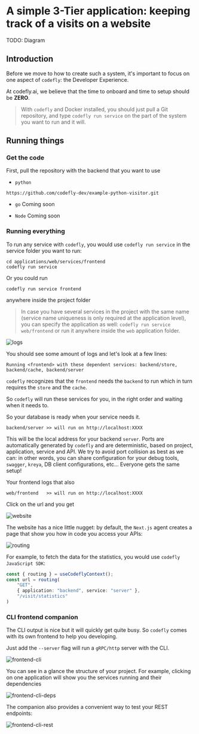 # A simple 3-Tier application: keeping track of a visits on a website

TODO: Diagram

## Introduction

Before we move to how to create such a system, it's important to focus on one aspect of `codefly`: the Developer Experience.

At codefly.ai, we believe that the time to onboard and time to setup should be **ZERO**.

> With `codefly` and Docker installed, you should just pull a Git repository, and type
> `codefly run service`
> on the part of the system you want to run and it will.


## Running things

### Get the code

First, pull the repository with the backend that you want to use

- `python`
```shell
https://github.com/codefly-dev/example-python-visitor.git
```

- `go`
Coming soon

- `Node`
Coming soon

### Running everything

To run any service with `codefly`, you would use `codefly run service` in the service folder you want to run:

```shell
cd applications/web/services/frontend
codefly run service
```

Or you could run

```shell
codefly run service frontend
```
anywhere inside the project folder

> In case you have several services in the project with the same name (service name uniqueness is only required at the application level), you can specify the application as well:
> `codefly run service web/frontend` or run it anywhere inside the `web` application folder.

![logs](../../assets/images/tutorials/website-visits/run.gif)

You should see some amount of logs and let's look at a few lines:

```shell
Running <frontend> with these dependent services: backend/store, backend/cache, backend/server
```

`codefly` recognizes that the `frontend` needs the `backend` to run which in turn requires the `store` and the `cache`.

So `codefly` will run these services for you, in the right order and waiting when it needs to.

So your database is ready when your service needs it.

```shell
backend/server >> will run on http://localhost:XXXX
```

This will be the local address for your backend `server`.
Ports are automatically generated by `codefly` and are deterministic, based on project, application, service and API.
We try to avoid port collision as best as we can: in other words, you can share configuration for your debug tools, `swagger`, `kreya`, DB client configurations, etc...
Everyone gets the same setup!

Your frontend logs that also
```shell
web/frontend   >> will run on http://localhost:XXXX
```

Click on the url and you get

![website](../../assets/images/tutorials/website-visits/website.png)

The website has a nice little nugget: by default, the `Next.js` agent creates a page that show you how in code you access your APIs:

![routing](../../assets/images/tutorials/website-visits/routing.png)

For example, to fetch the data for the statistics, you would use `codefly JavaScript SDK`:

```typescript
const { routing } = useCodeflyContext();
const url = routing(
	"GET",
	{ application: "backend", service: "server" },
	"/visit/statistics"
)
```

### CLI frontend companion

The CLI output is nice but it will quickly get quite busy. So `codefly` comes with its own frontend to help you developing.

Just add the `--server` flag will run a `gRPC/http` server with the CLI.

![frontend-cli](../../assets/images/tutorials/website-visits/cli_frontend.png)

You can see in a glance the structure of your project. For example, clicking on one application will show you the services running and their dependencies

![frontend-cli-deps](../../assets/images/tutorials/website-visits/cli_frontend_application.png)

The companion also provides a convenient way to test your REST endpoints:

![frontend-cli-rest](../../assets/images/tutorials/website-visits/frontend-cli-rest.gif)
